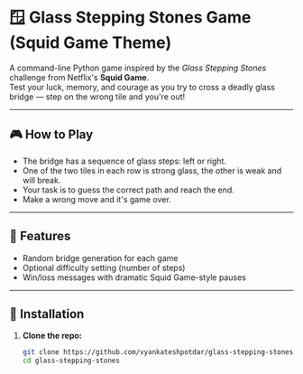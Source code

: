 # 🪟 Glass Stepping Stones Game (Squid Game Theme)

A command-line Python game inspired by the *Glass Stepping Stones* challenge from Netflix's **Squid Game**.  
Test your luck, memory, and courage as you try to cross a deadly glass bridge — step on the wrong tile and you're out!

---

## 🎮 How to Play

- The bridge has a sequence of glass steps: left or right.
- One of the two tiles in each row is strong glass, the other is weak and will break.
- Your task is to guess the correct path and reach the end.
- Make a wrong move and it's game over.

---

## 🧪 Features

- Random bridge generation for each game
- Optional difficulty setting (number of steps)
- Win/loss messages with dramatic Squid Game-style pauses

---

## 🚀 Installation

1. **Clone the repo:**
   ```bash
   git clone https://github.com/vyankateshpotdar/glass-stepping-stones.git
   cd glass-stepping-stones

